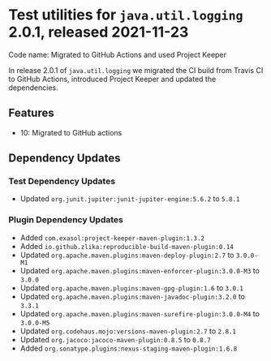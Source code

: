# Test utilities for `java.util.logging` 2.0.1, released 2021-11-23

Code name: Migrated to GitHub Actions and used Project Keeper

In release 2.0.1 of `java.util.logging` we migrated the CI build from Travis CI to GitHub Actions, introduced Project Keeper and updated the dependencies.

## Features

* 10: Migrated to GitHub actions

## Dependency Updates

### Test Dependency Updates

* Updated `org.junit.jupiter:junit-jupiter-engine:5.6.2` to `5.8.1`

### Plugin Dependency Updates

* Added `com.exasol:project-keeper-maven-plugin:1.3.2`
* Added `io.github.zlika:reproducible-build-maven-plugin:0.14`
* Updated `org.apache.maven.plugins:maven-deploy-plugin:2.7` to `3.0.0-M1`
* Updated `org.apache.maven.plugins:maven-enforcer-plugin:3.0.0-M3` to `3.0.0`
* Updated `org.apache.maven.plugins:maven-gpg-plugin:1.6` to `3.0.1`
* Updated `org.apache.maven.plugins:maven-javadoc-plugin:3.2.0` to `3.3.1`
* Updated `org.apache.maven.plugins:maven-surefire-plugin:3.0.0-M4` to `3.0.0-M5`
* Updated `org.codehaus.mojo:versions-maven-plugin:2.7` to `2.8.1`
* Updated `org.jacoco:jacoco-maven-plugin:0.8.5` to `0.8.7`
* Added `org.sonatype.plugins:nexus-staging-maven-plugin:1.6.8`
